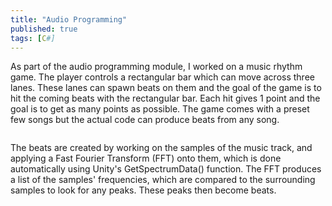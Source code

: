 ```yaml
---
title: "Audio Programming"
published: true
tags: [C#]
---
```


As part of the audio programming module, I worked on a music rhythm game. The player controls a rectangular bar which can move across three lanes. These lanes can spawn beats on them and the goal of the game is to hit the coming
beats with the rectangular bar. Each hit gives 1 point and the goal is to get as many points as possible. The game comes with a preset few songs but the actual code can produce beats from any song. 

<img src="{{ site.url }}{{ site.baseurl }}/images/audio/audio.png" alt="">

The beats are created by working on the samples of the music track, and applying a Fast Fourier Transform (FFT) onto them, which is done automatically using Unity's GetSpectrumData() function. The FFT produces a list of the
samples' frequencies, which are compared to the surrounding samples to look for any peaks. These peaks then become beats.